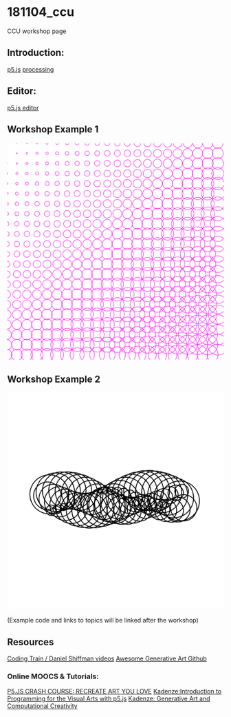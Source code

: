 # 181104_ccu
CCU workshop page

## Introduction:
[p5.js](https://p5js.org)
[processing](https://processing.org)

## Editor:
[p5.js editor](https://editor.p5js.org)


## Workshop Example 1
![image](images/grid.png "grid")



## Workshop Example 2
![image](images/animation.gif "animation")

(Example code and links to topics will be linked after the workshop)

## Resources
[Coding Train / Daniel Shiffman videos](https://thecodingtrain.com)
[Awesome Generative Art Github](https://github.com/kosmos/awesome-generative-art)

### Online MOOCS & Tutorials:
[P5.JS CRASH COURSE: RECREATE ART YOU LOVE](https://blog.kadenze.com/creative-technology/p5-js-crash-course-recreate-art-you-love/)
[Kadenze:Introduction to Programming for the Visual Arts with p5.js](https://www.kadenze.com/courses/introduction-to-programming-for-the-visual-arts-with-p5-js-vi/info)
[Kadenze: Generative Art and Computational Creativity](https://www.kadenze.com/courses/generative-art-and-computational-creativity/info)
